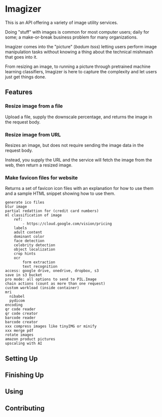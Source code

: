 # Imagizer

This is an API offering a variety of image utility services.

Doing "stuff" with images is common for most computer users; daily for some; a make-or-break business problem for many organizations.

Imagizer comes into the "picture" (_badum tsss_) letting users perform image manipulation tasks without knowing a thing about the technical mishmash that goes into it.

From resizing an image, to running a picture through pretrained machine learning classifiers, Imagizer is here to capture the complexity and let users just get things done. 

## Features

### Resize image from a file

Upload a file, supply the downscale percentage, and returns the image in the request body.
### Resize image from URL

Resizes an image, but does not require sending the image data in the request body.

Instead, you supply the URL and the service will fetch the image from the web, then return a resized image.

### Make favicon files for website

Returns a set of favicon icon files with an explanation for how to use them and a sample HTML snippet showing how to use them.

```text
generate ico files  
blur image
partial redattion for (credit card numbers)
ml classification of image
    ref:  
        - https://cloud.google.com/vision/pricing  
    labels  
    adult content  
    dominant color  
    face detection  
    celebrity detection  
    object localization  
    crop hints  
    ocr  
        form extraction  
        text recognition  
access: google drive, onedrive, dropbox, s3  
save in s3 bucket
pro mode: all options to send to PIL.Image
chain actions (count as more than one request)
custom workload (inside container)
mri
  nibabel
  pydicom
encoding
qr code reader
qr code creator
barcode reader
barcode creator
xxx compress images like tinyIMG or minify
xxx merge pdf
rotate images
amazon product pictures
upscaling with AI
```

## Setting Up

## Finishing Up

## Using

## Contributing